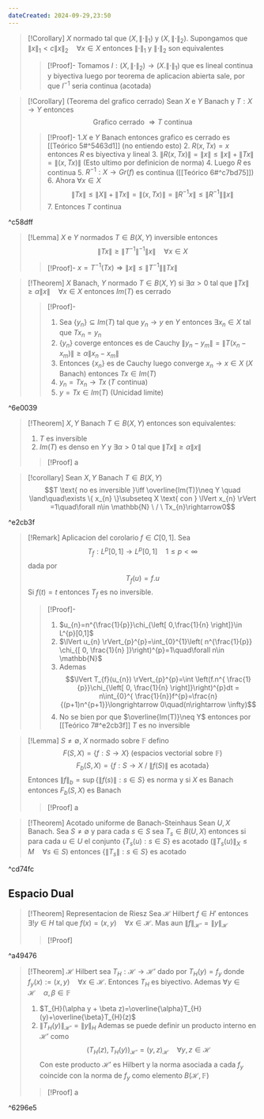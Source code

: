 ```yaml
---
dateCreated: 2024-09-29,23:50
---
```

>[!Corollary]
>$X$ normado tal que $(X,\lVert \cdot \rVert_{1})$ y $(X,\lVert \cdot \rVert_{2})$. Supongamos que $\lVert x \rVert_{1}<c\lVert x \rVert_{2}\quad\forall x\in X$ entonces $\lVert \cdot \rVert_{1}$ y $\lVert \cdot\rVert_{2}$ son equivalentes
>>[!Proof]-
>>Tomamos $I:(X,\lVert \cdot \rVert_{2})\rightarrow(X.\lVert \cdot \rVert_{1})$ que es lineal continua y biyectiva luego por teorema de aplicacion abierta sale, por que $I^{-1}$ seria continua (acotada)

>[!Corollary] (Teorema del grafico cerrado)
>Sean $X$ e $Y$ Banach y $T : X\rightarrow Y$ entonces
>$$\text{Grafico cerrado }\Rightarrow T \text{ continua}$$
>>[!Proof]-
>>1.$X$ e $Y$ Banach entonces grafico es cerrado es [[Teórico 5#^5463d1]] (no entiendo esto)
>>2. $R(x,Tx)=x$ entonces $R$ es biyectiva y lineal
>>3. $\lVert R(x,Tx) \rVert=\lVert x \rVert\leq \lVert x \rVert+\lVert Tx \rVert=\lVert (x,Tx) \rVert$ (Esto ultimo por definicion de norma)
>>4. Luego $R$ es continua
>>5. $R^{-1} : X\rightarrow Gr(f)$ es continua ([[Teórico 6#^c7bd75]])
>>6. Ahora $\forall x\in X$ $$\lVert Tx \rVert \leq \lVert X \rVert +\lVert Tx \rVert =\lVert (x,Tx) \rVert =\lVert R^{-1} x \rVert \leq \lVert R^{-1}  \rVert \lVert x \rVert $$
>>7. Entonces $T$ continua

^c58dff

>[!Lemma]
>$X$ e $Y$ normados $T\in B(X,Y)$ inversible entonces
>$$\lVert Tx \rVert \geq \lVert T^{-1}  \rVert^{-1} \lVert x \rVert \quad\forall x\in X$$
>>[!Proof]-
>>$x=T^{-1}(Tx)\Rightarrow \lVert x \rVert\leq \lVert T^{-1} \rVert\lVert Tx \rVert$

>[!Theorem]
>$X$ Banach, $Y$ normado $T\in B(X,Y)$ si $\exists \alpha>0$ tal que $\lVert Tx \rVert\geq\alpha\lVert x \rVert\quad\forall x\in X$ entonces $Im(T)$ es cerrado
>>[!Proof]-
>>1. Sea $\{ y_{n} \}\subseteq Im(T)$ tal que $y_{n}\rightarrow y$ en $Y$ entonces $\exists x_{n}\in X$ tal que $Tx_{n}=y_{n}$ 
>>2. $\{ y_{n} \}$ coverge entonces es de Cauchy $\lVert y_{n}-y_{m} \rVert=\lVert T(x_{n}-x_{m}) \rVert\geq\alpha\lVert x_{n}-x_{m} \rVert$
>>3. Entonces $\{ x_{n} \}$ es de Cauchy luego converge $x_{n}\rightarrow x\in X$ ($X$ Banach) entonces $Tx\in Im(T)$
>>4. $y_{n}=Tx_{n}\rightarrow Tx$ ($T$ continua)
>>5. $y=Tx\in Im(T)$ (Unicidad limite)

^6e0039

>[!Theorem]
>$X,Y$ Banach $T\in B(X,Y)$ entonces son equivalentes:
>1. $T$ es inversible
>2. $Im(T)$ es denso en $Y$ y $\exists \alpha>0$ tal que $\lVert Tx \rVert\geq\alpha\lVert x \rVert$
>>[!Proof]
>>a

> [!corollary]
>Sean $X,Y$ Banach $T\in B(X,Y)$
>$$T \text{ no es inversible }\iff \overline{Im(T)}\neq Y \quad \land\quad\exists \{ x_{n} \}\subseteq X \text{ con } \lVert x_{n} \rVert =1\quad\forall n\in \mathbb{N} \ / \ Tx_{n}\rightarrow0$$
>

^e2cb3f

>[!Remark]
>Aplicacion del corolario
>$f \in C[0,1]$. Sea $$T_{f} : L^{p}[0,1]\rightarrow L^{p}[0,1]\quad 1\leq p<\infty$$ 
>dada por $$T_{f}(u)=f.u$$
>Si $f(t)=t$ entonces $T_{f}$ es no inversible. 
>>[!Proof]-
>>1. $u_{n}=n^{\frac{1}{p}}\chi_{\left[ 0,\frac{1}{n} \right]}\in L^{p}[0,1]$
>>2. $\lVert u_{n} \rVert_{p}^{p}=\int_{0}^{1}\left( n^{\frac{1}{p}} \chi_{[ 0, \frac{1}{n} ]}\right)^{p}=1\quad\forall n\in \mathbb{N}$
>>3. Ademas $$\lVert T_{f}(u_{n}) \rVert_{p}^{p}=\int \left(f.n^{ \frac{1}{p}}\chi_{\left[ 0, \frac{1}{n} \right]}\right)^{p}dt = n\int_{0}^{ \frac{1}{n}}f^{p}=\frac{n}{(p+1)n^{p+1}}\longrightarrow 0\quad(n\rightarrow \infty)$$
>>4. No se bien por que $\overline{Im(T)}\neq Y$ entonces por [[Teórico 7#^e2cb3f]]  $T$ es no inversible

>[!Lemma]
>$S\neq \emptyset$, $X$ normado sobre $\mathbb{F}$ defino
>$$F(S,X)=\{ f:S\rightarrow X \} \text{ (espacios vectorial sobre } \mathbb{F})$$
>$$F_{b}(S,X)=\{ f : S\rightarrow X \ / \ \lVert f(S) \rVert \text{ es acotada} \}$$
>Entonces $\lVert f \rVert_{b}=\sup\{ \lVert f(s) \rVert:s\in S \}$ es norma y si $X$ es Banach entonces $F_{b}(S,X)$ es Banach 
>>[!Proof]
>>a

>[!Theorem] Acotado uniforme de Banach-Steinhaus
>Sean $U,X$ Banach. Sea $S\neq \emptyset$ y para cada $s\in S$ sea $T_{s}\in B(U,X)$ entonces si para cada $u\in U$ el conjunto $\{ T_{s}(u):s\in S \}$ es acotado ($\lVert T_{s}(u) \rVert_{X}\leq M \quad \forall s\in S$) entonces $\{ \lVert T_{s} \rVert:s\in S \}$ es acotado

^cd74fc

## Espacio Dual
>[!Theorem] Representacion de Riesz
>Sea $\mathcal{H}$ Hilbert $f\in H'$ entonces $\exists !y\in H$ tal que $f(x)=(x,y)\quad\forall x\in \mathcal{H}$. Mas aun $\lVert f \rVert_{\mathcal{H}'}=\lVert y \rVert_{\mathcal{H}}$
>>[!Proof]
>>

^a49476

>[!Theorem]
>$\mathcal{H}$ Hilbert sea $T_{H}:\mathcal{H}\rightarrow\mathcal{H'}$ dado por $T_{H}(y)=f_{y}$ donde $f_{y}(x):=(x,y)\quad\forall x\in \mathcal{H}$. Entonces $T_{H}$ es biyectivo. Ademas $\forall y\in \mathcal{H}\quad\alpha,\beta\in \mathbb{F}$
>1. $T_{H}(\alpha y + \beta z)=\overline{\alpha}T_{H}(y)+\overline{\beta}T_{H}(z)$
>2. $\lVert T_{H}(y) \rVert_{\mathcal{H}'}=\lVert y \rVert_{H}$
>Ademas se puede definir un producto interno en $\mathcal{H}'$ como 
>$$(T_{H}(z),T_{H}(y))_{\mathcal{H}'}=(y,z)_{\mathcal{H}}\quad \forall y,z\in \mathcal{H}$$
>Con este producto $\mathcal{H}'$ es Hilbert y la norma asociada a cada $f_{y}$ coincide con la norma de $f_{y}$ como elemento $B(\mathcal{H},\mathbb{F})$
>>[!Proof]
>>a

^6296e5

